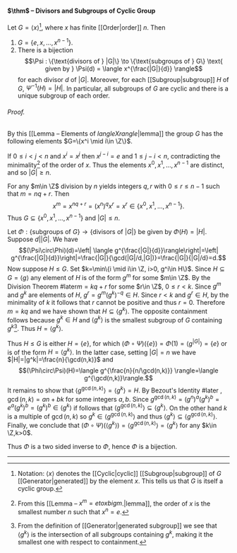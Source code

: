 #### $\thm$ – Divisors and Subgroups of Cyclic Group
Let $G=\langle x\rangle$[^1], where $x$ has finite [[Order|order]] $n$. Then
1. $G=\{e,x,\ldots,x^{n-1}\}$.
2. There is a bijection $$\Psi : \{\text{divisors of } |G|\} \to \{\text{subgroups of } G\} \text{ given by } \Psi(d) = \langle x^{\frac{|G|}{d}}  \rangle$$for each divisor $d$ of $|G|$. Moreover, for each [[Subgroup|subgroup]] $H$ of $G$, $\Psi^{-1}(H) = |H|$. In particular, all subgroups of $G$ are cyclic and there is a unique subgroup of each order.

###### *Proof.* 
By this [[Lemma – Elements of $langle X rangle$|lemma]] the group $G$ has the following elements $G=\{x^i \mid i\in \Z\}$.

If $0\leq i<j<n$ and $x^i=x^j$ then $x^{j-i}=e$ and $1\leq j-i<n$, contradicting the minimality[^2] of the order of $x$. Thus the elements $x^0, x^1, \dots, x^{n-1}$ are distinct, and so $|G|\geq n$. 

For any $m\in \Z$ division by $n$ yields integers $q,r$ with $0\leq r\leq n-1$ such that $m=nq+r$. Then $$x^m=x^{nq+r}=(x^n)^qx^r=x^r\in\{x^0, x^1, \dots, x^{n-1}\}.$$ Thus $G\subseteq\{x^0, x^1, \dots, x^{n-1}\}$ and $|G|\leq n$. 

Let $\Phi:\{\text{subgroups of } G\} \to  \{\text{divisors of } |G|\}$ be given by $\Phi(H)=|H|$. Suppose $d\big||G|$. We have $$(\Psi\circ\Phi)(d)=\left| \langle g^{\frac{|G|}{d}}\rangle\right|=\left| g^{\frac{|G|}{d}}\right|=\frac{|G|}{\gcd(|G|/d,|G|)}=\frac{|G|}{|G|/d}=d.$$Now suppose $H\leq G$. Set $k=\min\{i \mid i\in \Z, i>0, g^i\in H\}$. Since $H\subseteq G=\langle g\rangle$ any element of $H$ is of the form $g^m$ for some $m\in \Z$. By the Division Theorem #later$m=kq+r$ for some $r\in \Z$, $0\leq r<k$. Since $g^m$ and $g^k$ are elements of $H$, $g^r=g^m(g^{k})^{-q}\in H$. Since $r<k$ and $g^r\in H$,  by the minimality of $k$ it follows that $r$ cannot be positive and thus $r=0$. Therefore $m=kq$ and we have shown that $H\subseteq \langle g^k \rangle$. The opposite containment follows because $g^k\in H$ and $\langle g^k \rangle$ is the smallest subgroup of $G$ containing $g^k$[^3]. Thus $H=\langle g^k \rangle$.

Thus $H\leq G$ is either $H=\{e\}$, for which $(\Phi\circ\Psi)(\{e\})=\Phi(1)=\langle g^{|G|} \rangle=\{e\}$ or is of the form $H=\langle g^k \rangle$. In the latter case, setting $|G|=n$ we have $|H|=|g^k|=\frac{n}{\gcd(n,k)}$ and $$(\Phi\circ\Psi)(H)=\langle g^{\frac{n}{n/\gcd(n,k)}} \rangle=\langle g^{\gcd(n,k)}\rangle.$$It remains to show that $\langle g^{\gcd(n,k)}\rangle=\langle g^k\rangle=H$. By Bezout's Identity #later , $\gcd(n,k)=an+bk$ for some integers $a,b$. Since $g^{\gcd(n,k)}=(g^n)^a(g^k)^b=e^a(g^k)^b=(g^k)^b\in \langle g^k \rangle$ if follows that $\langle g^{\gcd(n,k)}\rangle \subseteq \langle g^k \rangle$. On the other hand $k$ is a multiple of $\gcd(n,k)$ so $g^k\in \langle g^{\gcd(n,k)}\rangle$ and thus $\langle g^k \rangle \subseteq \langle g^{\gcd(n,k)}\rangle$. Finally, we conclude that  $(\Phi\circ\Psi)(\langle g^k \rangle)=\langle g^{\gcd(n,k)}\rangle=\langle g^k \rangle$ for any $k\in \Z,k>0$.

Thus $\Phi$ is a two sided inverse to $\Phi$, hence $\Phi$ is a bijection.
***

[^1]: Notation: $\langle x\rangle$ denotes the [[Cyclic|cyclic]] [[Subgroup|subgroup]] of $G$ [[Generator|generated]] by the element $x$. This tells us that $G$ is itself a cyclic group.
[^2]: From this [[Lemma – $x^m = e to x big m$.|lemma]], the order of $x$ is the smallest number $n$ such that  $x^n=e$. 
[^3]: From the definition of [[Generator|generated subgroup]] we see that $\langle g^k \rangle$ is the intersection of all subgroups containing $g^k$, making it the smallest one with respect to containment.